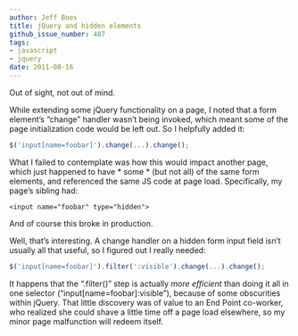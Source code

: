 ```yaml
---
author: Jeff Boes
title: jQuery and hidden elements
github_issue_number: 487
tags:
- javascript
- jquery
date: 2011-08-16
---
```




Out of sight, not out of mind.

While extending some jQuery functionality on a page, I noted that a form element’s “change” handler wasn’t being invoked, which meant some of the page initialization code would be left out. So I helpfully added it:

```javascript
$('input[name=foobar]').change(...).change();
```

What I failed to contemplate was how this would impact another page, which just happened to have * some * (but not all) of the same form elements, and referenced the same JS code at page load. Specifically, my page’s sibling had:

```nohighlight
<input name="foobar" type="hidden">
```

And of course this broke in production.

Well, that’s interesting. A change handler on a hidden form input field isn’t usually all that useful, so I figured out I really needed:

```javascript
$('input[name=foobar]').filter(':visible').change(...).change();
```

It happens that the “.filter()” step is actually *more efficient* than doing it all in one selector (“input[name=foobar]:visible”), because of some obscurities within jQuery. That little discovery was of value to an End Point co-worker, who realized she could shave a little time off a page load elsewhere, so my minor page malfunction will redeem itself.



